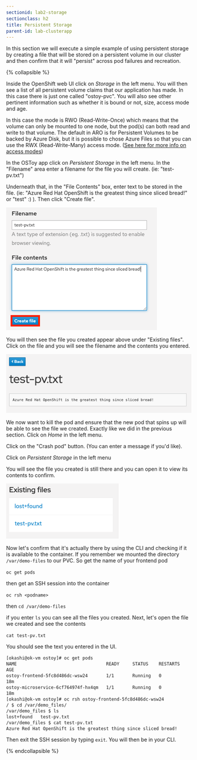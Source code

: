 ```yaml
---
sectionid: lab2-storage
sectionclass: h2
title: Persistent Storage
parent-id: lab-clusterapp
---
```


In this section we will execute a simple example of using persistent storage by creating a file that will be stored on a persistent volume in our cluster and then confirm that it will "persist" across pod failures and recreation.

{% collapsible %}

Inside the OpenShift web UI click on *Storage* in the left menu. You will then see a list of all persistent volume claims that our application has made.  In this case there is just one called "ostoy-pvc".  You will also see other pertinent information such as whether it is bound or not, size, access mode and age.  

In this case the mode is RWO (Read-Write-Once) which means that the volume can only be mounted to one node, but the pod(s) can both read and write to that volume.  The default in ARO is for Persistent Volumes to be backed by Azure Disk, but it is possible to chose Azure Files so that you can use the RWX (Read-Write-Many) access mode.  ([See here for more info on access modes](https://docs.openshift.com/aro/architecture/additional_concepts/storage.html#pv-access-modes))

In the OSToy app click on *Persistent Storage* in the left menu.  In the "Filename" area enter a filename for the file you will create. (ie: "test-pv.txt")

Underneath that, in the "File Contents" box, enter text to be stored in the file. (ie: "Azure Red Hat OpenShift is the greatest thing since sliced bread!" or "test" :) ).  Then click "Create file".

![Create File](/media/managedlab/17-ostoy-createfile.png)

You will then see the file you created appear above under "Existing files".  Click on the file and you will see the filename and the contents you entered.

![View File](/media/managedlab/18-ostoy-viewfile.png)

We now want to kill the pod and ensure that the new pod that spins up will be able to see the file we created. Exactly like we did in the previous section. Click on *Home* in the left menu.

Click on the "Crash pod" button.  (You can enter a message if you'd like).

Click on *Persistent Storage* in the left menu

You will see the file you created is still there and you can open it to view its contents to confirm.

![Crash Message](/media/managedlab/19-ostoy-existingfile.png)

Now let's confirm that it's actually there by using the CLI and checking if it is available to the container.  If you remember we mounted the directory `/var/demo-files` to our PVC.  So get the name of your frontend pod

`oc get pods`

then get an SSH session into the container

`oc rsh <podname>`

then `cd /var/demo-files`

if you enter `ls` you can see all the files you created.  Next, let's open the file we created and see the contents

`cat test-pv.txt`

You should see the text you entered in the UI.

```
[okashi@ok-vm ostoy]# oc get pods
NAME                                  READY     STATUS    RESTARTS   AGE
ostoy-frontend-5fc8d486dc-wsw24       1/1       Running   0          18m
ostoy-microservice-6cf764974f-hx4qm   1/1       Running   0          18m
[okashi@ok-vm ostoy]# oc rsh ostoy-frontend-5fc8d486dc-wsw24
/ $ cd /var/demo_files/
/var/demo_files $ ls
lost+found   test-pv.txt
/var/demo_files $ cat test-pv.txt 
Azure Red Hat OpenShift is the greatest thing since sliced bread!
```

Then exit the SSH session by typing `exit`. You will then be in your CLI.

{% endcollapsible %}
